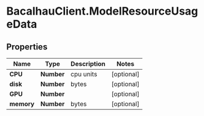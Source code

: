 # BacalhauClient.ModelResourceUsageData

## Properties
Name | Type | Description | Notes
------------ | ------------- | ------------- | -------------
**CPU** | **Number** | cpu units | [optional] 
**disk** | **Number** | bytes | [optional] 
**GPU** | **Number** |  | [optional] 
**memory** | **Number** | bytes | [optional] 
